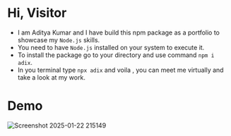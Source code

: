 # Hi, Visitor 

- I am Aditya Kumar and I have build this npm package as a portfolio to showcase my `Node.js` skills.
- You need to have `Node.js` installed on your system to execute it.
- To install the package go to your directory and use command `npm i adix`.
- In you terminal type `npx adix` and voila , you can meet me virtually and take a look at my work.

# Demo
![Screenshot 2025-01-22 215149](https://github.com/user-attachments/assets/d23f4c9f-fb96-4fd6-955b-d7c0cb1ebf3a)

